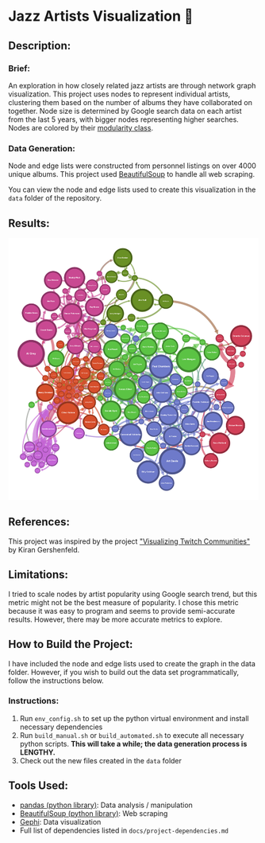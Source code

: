 # Jazz Artists Visualization 🎷

## Description:

### Brief:
An exploration in how closely related jazz artists are through network graph visualization. This project uses nodes to represent individual artists, clustering them based on the number of albums they have collaborated on together. Node size is determined by Google search data on each artist from the last 5 years, with bigger nodes representing higher searches. Nodes are colored by their [modularity class](https://en.wikipedia.org/wiki/Modularity_(networks)).

### Data Generation:
Node and edge lists were constructed from personnel listings on over 4000 unique albums. This project used [BeautifulSoup](https://pypi.org/project/beautifulsoup4/) to handle all web scraping.

You can view the node and edge lists used to create this visualization in the `data` folder of the repository.

## Results:
![Visualization PNG](./docs/colored_graph.png)

## References:

This project was inspired by the project ["Visualizing Twitch Communities"](https://github.com/KiranGershenfeld/VisualizingTwitchCommunities) by Kiran Gershenfeld.

## Limitations:

I tried to scale nodes by artist popularity using Google search trend, but this metric might not be the best measure of popularity. I chose this metric because it was easy to program and seems to provide semi-accurate results. However, there may be more accurate metrics to explore.

## How to Build the Project:

I have included the node and edge lists used to create the graph in the data folder. However, if you wish to build out the data set programmatically, follow the instructions below.

### Instructions:
1. Run `env_config.sh` to set up the python virtual environment and install necessary dependencies
2. Run `build_manual.sh` or `build_automated.sh` to execute all necessary python scripts. **This will take a while; the data generation process is LENGTHY.**
3. Check out the new files created in the `data` folder

## Tools Used:
* [pandas (python library)](https://pandas.pydata.org/): Data analysis / manipulation
* [BeautifulSoup (python library)](https://pypi.org/project/beautifulsoup4/): Web scraping
* [Gephi](https://gephi.org/): Data visualization
* Full list of dependencies listed in `docs/project-dependencies.md`